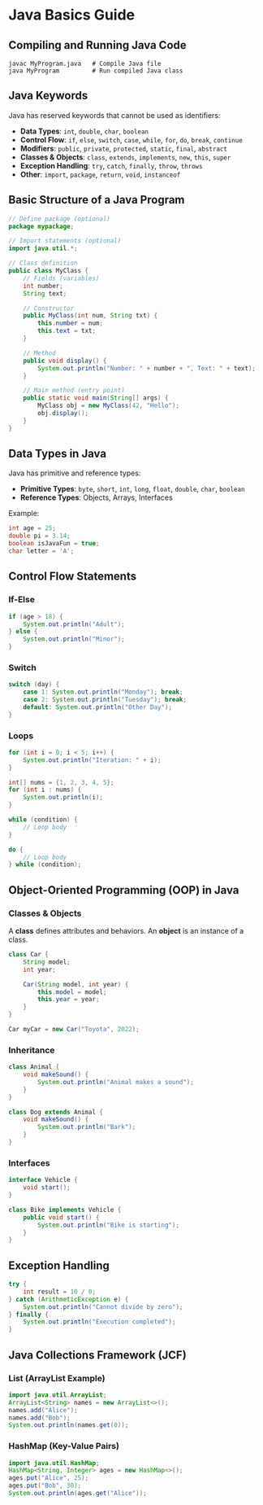 # Java Basics Guide

## Compiling and Running Java Code

```shell
javac MyProgram.java   # Compile Java file
java MyProgram         # Run compiled Java class
```

## Java Keywords
Java has reserved keywords that cannot be used as identifiers:
- **Data Types**: `int`, `double`, `char`, `boolean`
- **Control Flow**: `if`, `else`, `switch`, `case`, `while`, `for`, `do`, `break`, `continue`
- **Modifiers**: `public`, `private`, `protected`, `static`, `final`, `abstract`
- **Classes & Objects**: `class`, `extends`, `implements`, `new`, `this`, `super`
- **Exception Handling**: `try`, `catch`, `finally`, `throw`, `throws`
- **Other**: `import`, `package`, `return`, `void`, `instanceof`

## Basic Structure of a Java Program
```java
// Define package (optional)
package mypackage;

// Import statements (optional)
import java.util.*;

// Class definition
public class MyClass {
    // Fields (variables)
    int number;
    String text;

    // Constructor
    public MyClass(int num, String txt) {
        this.number = num;
        this.text = txt;
    }

    // Method
    public void display() {
        System.out.println("Number: " + number + ", Text: " + text);
    }

    // Main method (entry point)
    public static void main(String[] args) {
        MyClass obj = new MyClass(42, "Hello");
        obj.display();
    }
}
```

## Data Types in Java
Java has primitive and reference types:
- **Primitive Types**: `byte`, `short`, `int`, `long`, `float`, `double`, `char`, `boolean`
- **Reference Types**: Objects, Arrays, Interfaces

Example:
```java
int age = 25;
double pi = 3.14;
boolean isJavaFun = true;
char letter = 'A';
```

## Control Flow Statements
### If-Else
```java
if (age > 18) {
    System.out.println("Adult");
} else {
    System.out.println("Minor");
}
```
### Switch
```java
switch (day) {
    case 1: System.out.println("Monday"); break;
    case 2: System.out.println("Tuesday"); break;
    default: System.out.println("Other Day");
}
```
### Loops
```java
for (int i = 0; i < 5; i++) {
    System.out.println("Iteration: " + i);
}

int[] nums = {1, 2, 3, 4, 5};
for (int i : nums) {
    System.out.println(i);
}

while (condition) {
    // Loop body
}

do {
    // Loop body
} while (condition);
```

## Object-Oriented Programming (OOP) in Java
### Classes & Objects
A **class** defines attributes and behaviors. An **object** is an instance of a class.
```java
class Car {
    String model;
    int year;

    Car(String model, int year) {
        this.model = model;
        this.year = year;
    }
}

Car myCar = new Car("Toyota", 2022);
```

### Inheritance
```java
class Animal {
    void makeSound() {
        System.out.println("Animal makes a sound");
    }
}

class Dog extends Animal {
    void makeSound() {
        System.out.println("Bark");
    }
}
```

### Interfaces
```java
interface Vehicle {
    void start();
}

class Bike implements Vehicle {
    public void start() {
        System.out.println("Bike is starting");
    }
}
```

## Exception Handling
```java
try {
    int result = 10 / 0;
} catch (ArithmeticException e) {
    System.out.println("Cannot divide by zero");
} finally {
    System.out.println("Execution completed");
}
```

## Java Collections Framework (JCF)
### List (ArrayList Example)
```java
import java.util.ArrayList;
ArrayList<String> names = new ArrayList<>();
names.add("Alice");
names.add("Bob");
System.out.println(names.get(0));
```
### HashMap (Key-Value Pairs)
```java
import java.util.HashMap;
HashMap<String, Integer> ages = new HashMap<>();
ages.put("Alice", 25);
ages.put("Bob", 30);
System.out.println(ages.get("Alice"));
```
